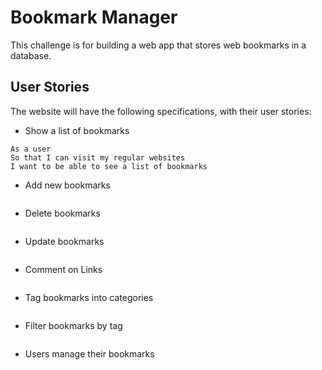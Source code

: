 # Bookmark Manager

This challenge is for building a web app that stores web bookmarks in a database.


## User Stories

The website will have the following specifications, with their user stories:

* Show a list of bookmarks
```
As a user
So that I can visit my regular websites
I want to be able to see a list of bookmarks
```

* Add new bookmarks
```
```

* Delete bookmarks
```
```

* Update bookmarks
```
```

* Comment on Links
```
```

* Tag bookmarks into categories
```
```

* Filter bookmarks by tag
```
```

* Users manage their bookmarks
```
```
